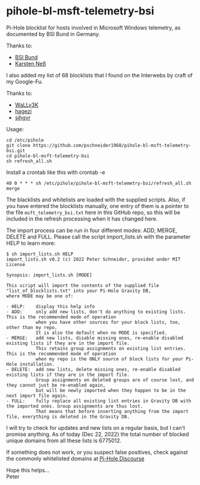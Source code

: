 # pihole-bl-msft-telemetry-bsi
Pi-Hole blocklist for hosts involved in Microsoft Windows telemetry, as documented by BSI Bund in Germany.

Thanks to:  
- [BSI Bund](https://www.bsi.bund.de/SharedDocs/Downloads/DE/BSI/Cyber-Sicherheit/SiSyPHus/Telemetrie-Endpunkte_Windows10_Build_Build_21H2.html)  
- [Karsten Neß](https://www.privacy-handbuch.de/autoren.htm)  


I also added my list of 68 blocklists that I found on the Interwebs by craft of my Google-Fu.  

Thanks to:  
- [WaLLy3K](https://firebog.net/)  
- [hagezi](https://github.com/hagezi)  
- [sjhgvr](https://oisd.nl/)  


Usage:  

    cd /etc/pihole
    git clone https://github.com/pschneider1968/pihole-bl-msft-telemetry-bsi.git
    cd pihole-bl-msft-telemetry-bsi
    sh refresh_all.sh

Install a crontab like this with crontab -e

    40 0 * * * sh /etc/pihole/pihole-bl-msft-telemetry-bsi/refresh_all.sh merge


The blacklists and whitelists are loaded with the supplied scripts. Also, if you have entered the blocklists manually, one entry of them
is a pointer to the file `msft_telemetry_bsi.txt` here in this GitHub repo, so this will be included in the refresh processing when it has changed here.  

The import process can be run in four different modes: ADD, MERGE, DELETE and FULL. Please call the script import_lists.sh with the parameter HELP to learn more:


    $ sh import_lists.sh HELP
    import_lists.sh v0.2 (c) 2022 Peter Schneider, provided under MIT License
    
    Synopsis: import_lists.sh [MODE]
    
    This script will import the contents of the supplied file "list_of_blocklists.txt" into your Pi-Hole Gravity DB,
    where MODE may be one of:
    
    - HELP:    display this help info
    - ADD:     only add new lists, don't do anything to existing lists. This is the recommended mode of operation
               when you have other sources for your block lists, too, other than my repo.
               It is also the default when no MODE is specified.
    - MERGE:   add new lists, disable missing ones, re-enable disabled existing lists if they are in the import file.
               This retains group assignments on existing list entries. This is the recommended mode of operation
               when my repo is the ONLY source of block lists for your Pi-Hole installation.
    - DELETE:  add new lists, delete missing ones, re-enable disabled existing lists if they are in the import file.
               Group assignments on deleted groups are of course lost, and they cannot just be re-enabled again,
               but will be newly imported when they happen to be in the next import file again.
    - FULL:    fully replace all existing list entries in Gravity DB with the imported ones. Group assignments are thus lost.
               That means that before inserting anything from the import file, everything is deleted in the Gravity DB.
    

I will try to check for updates and new lists on a regular basis, but I can't promise anything.
As of today (Dec 22, 2022) the total number of blocked unique domains from all these lists is 6775012.

If something does not work, or you suspect false positives, check against the commonly whitelisted domains at [Pi-Hole Discourse](https://discourse.pi-hole.net/t/commonly-whitelisted-domains/212)  

Hope this helps...  
Peter
